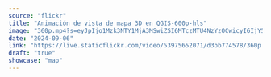```yaml
---
source: "flickr"
title: "Animación de vista de mapa 3D en QGIS-600p-hls"
image: "360p.mp4?s=eyJpIjo1Mzk3NTY1MjA3MSwiZSI6MTczMTU4NzYzOCwicyI6IjY5OWVkYjFiZmMyMjY3YjE5MzgyYzRlNDM0M2Y2NzMxNDNmN2MzYTIiLCJ2IjoxfQ.mp4"
date: "2024-09-06"
link: "https://live.staticflickr.com/video/53975652071/d3bb774578/360p.mp4?s=eyJpIjo1Mzk3NTY1MjA3MSwiZSI6MTczMTU4NzYzOCwicyI6IjY5OWVkYjFiZmMyMjY3YjE5MzgyYzRlNDM0M2Y2NzMxNDNmN2MzYTIiLCJ2IjoxfQ"
draft: "true"
showcase: "map"
---
```

